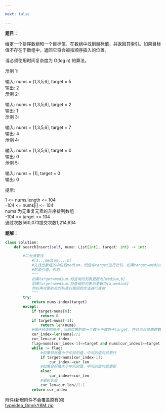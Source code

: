 ```yaml
---

next: false

---
```




<BlogInfo id="1353" title="搜索插入位置" author="白日梦想猿" pv=0 read_times=0 pre_cost_time="51" category="leetcode100题" tag_list="['leetcode', '              二分法']" create_time="2021.11.18 11:15:11.619838" update_time="2021.11.23 21:36:57" />

**题目：**

给定一个排序数组和一个目标值，在数组中找到目标值，并返回其索引。如果目标值不存在于数组中，返回它将会被按顺序插入的位置。  
  
请必须使用时间复杂度为 O(log n) 的算法。  
  
示例 1:  
  
输入: nums = [1,3,5,6], target = 5  
输出: 2  
示例 2:  
  
输入: nums = [1,3,5,6], target = 2  
输出: 1  
示例 3:  
  
输入: nums = [1,3,5,6], target = 7  
输出: 4  
示例 4:  
  
输入: nums = [1,3,5,6], target = 0  
输出: 0  
示例 5:  
  
输入: nums = [1], target = 0  
输出: 0  
  
提示:  
  
1 <= nums.length <= 104  
-104 <= nums[i] <= 104  
nums 为无重复元素的升序排列数组  
-104 <= target <= 104  
通过次数560,073提交次数1,214,834  
  

 **题解：**

```python
class Solution:
    def searchInsert(self, nums: List[int], target: int) -> int:

        #二分法查找
            #[a,..medium,..,b]
            #先找出数组的中位数medium，然后与target进行比较，如果target=medium。则直接返回medium
            #的索引值，否则
            """
            如果target>medium:将查询的列表更新为[medium,b]
            如果target<medium:将查询的列表功更新为[a,medium]
            然后再对更新后的列表以相同的方法进行查询
            """
        try:
            return nums.index(target)
        except:
            if target<nums[0]:
                return 0
            if target>nums[-1]:
                return len(nums)
            #循环结束的条件：当前位置的前一个数小于或等于target，并且当且位置的数大于或等于target
            cur_index=len(nums)//2
            cur_len=cur_index
            flag=nums[cur_index-1]<=target and nums[cur_index]>=target
            while != flag:
                #如果目标值小于中间的值，中间的值向前更行
                if target<nums[cur_index-1]:
                    cur_index-=cur_len
                #如果目标值大于中间的值，中间的值向后更新
                else:
                    cur_index+=cur_len
                #更新长度
                cur_len=cur_len//2-1
            return cur_index​
```  

​附件​(新增附件不会覆盖原有的)  
[typeidea_GmnkY8M.zip](http://www.lll.plus/static/file/2021/11/23/typeidea_GmnkY8M.zip)  


<ActionBox />
